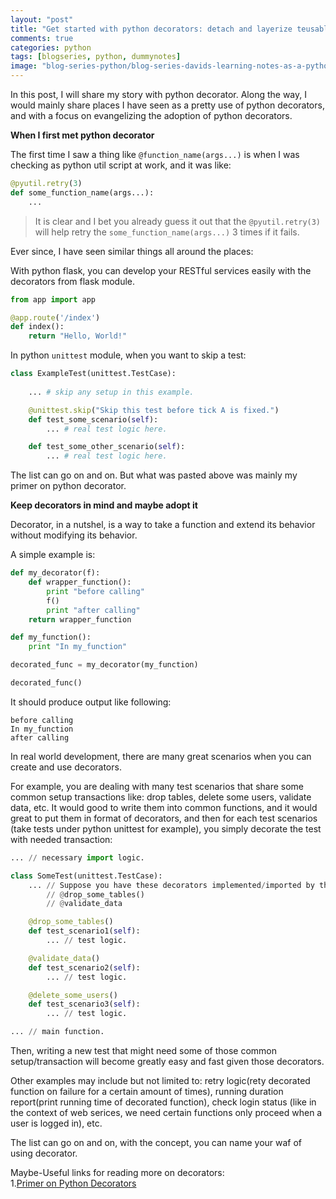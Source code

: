 ```yaml
---
layout: "post"
title: "Get started with python decorators: detach and layerize teusable functions"
comments: true
categories: python
tags: [blogseries, python, dummynotes]
image: "blog-series-python/blog-series-davids-learning-notes-as-a-python-dummy.png"
---
```

In this post, I will share my story with python decorator. Along the way, I would mainly share places I have seen as a pretty use of python decorators, and with a focus on evangelizing the adoption of python decorators.

**When I first met python decorator**

The first time I saw a thing like `@function_name(args...)` is when I was checking as python util script at work, and it was like:
```python
@pyutil.retry(3)
def some_function_name(args...):
    ... 
```
>It is clear and I bet you already guess it out that the `@pyutil.retry(3)` will help retry the `some_function_name(args...)` 3 times if it fails.  
  
Ever since, I have seen similar things all around the places:  
  
With python flask, you can develop your RESTful services easily with the decorators from flask module.
```python
from app import app

@app.route('/index')
def index():
    return "Hello, World!"
```
In python `unittest` module, when you want to skip a test:
```python
class ExampleTest(unittest.TestCase):
    
    ... # skip any setup in this example.

    @unittest.skip("Skip this test before tick A is fixed.")
    def test_some_scenario(self):
        ... # real test logic here.

    def test_some_other_scenario(self):
        ... # real test logic here.
```
The list can go on and on. But what was pasted above was mainly my primer on python decorator.  
  
**Keep decorators in mind and maybe adopt it**
  
Decorator, in a nutshel, is a way to take a function and extend its behavior without modifying its behavior.  
  
A simple example is:  
  
```python
def my_decorator(f):
    def wrapper_function():
        print "before calling"
        f()
        print "after calling"
    return wrapper_function

def my_function():
    print "In my_function"

decorated_func = my_decorator(my_function)

decorated_func()
```
It should produce output like following:  
```
before calling
In my_function
after calling
```
In real world development, there are many great scenarios when you can create and use decorators.  

For example, you are dealing with many test scenarios that share some common setup transactions like: drop tables,
delete some users, validate data, etc. It would good to write them into common functions, and it would great to put them
in format of decorators, and then for each test scenarios (take tests under python unittest for example), you simply decorate the test
with needed transaction:
```python
... // necessary import logic.

class SomeTest(unittest.TestCase):
    ... // Suppose you have these decorators implemented/imported by this point.
        // @drop_some_tables()
        // @validate_data

    @drop_some_tables()
    def test_scenario1(self):
        ... // test logic.

    @validate_data()
    def test_scenario2(self):
        ... // test logic.

    @delete_some_users()
    def test_scenario3(self):
        ... // test logic.

... // main function.
```
Then, writing a new test that might need some of those common setup/transaction will become greatly easy and fast given 
those decorators.  
  
Other examples may include but not limited to: retry logic(rety decorated function on failure for a certain amount of times), running duration report(print running time of decorated function), check login status (like in the context of web serices, we need certain functions only proceed when a user is logged in), etc.  
  
The list can go on and on, with the concept, you can name your waf of using decorator.  

Maybe-Useful links for reading more on decorators:  
1.[Primer on Python Decorators](https://realpython.com/blog/python/primer-on-python-decorators/)

